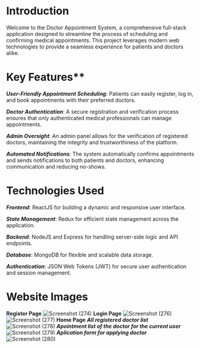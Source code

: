# Introduction
Welcome to the Doctor Appointment System, a comprehensive full-stack application designed to streamline the process
of scheduling and confirming medical appointments. This project leverages modern web technologies to provide a
seamless experience for patients and doctors alike.

# Key Features**
***User-Friendly Appointment Scheduling***: Patients can easily register, log in, and book appointments with their preferred doctors.

***Doctor Authentication***: A secure registration and verification process ensures that only authenticated medical professionals can manage appointments.

***Admin Oversight***: An admin panel allows for the verification of registered doctors, maintaining the integrity and trustworthiness of the platform.

***Automated Notifications***: The system automatically confirms appointments and sends notifications to both patients and doctors, enhancing communication and reducing no-shows.

# Technologies Used
***Frontend***: ReactJS for building a dynamic and responsive user interface.

***State Management***: Redux for efficient state management across the application.

***Backend***: NodeJS and Express for handling server-side logic and API endpoints.

***Database***: MongoDB for flexible and scalable data storage.

***Authentication***: JSON Web Tokens (JWT) for secure user authentication and session management.

# Website Images
**Register Page**
![Screenshot (274)](https://github.com/divyanshu-pal/Doctor_Appointment_System/assets/86774540/0f18a74d-b2e5-43cb-956c-8c8c98216251)
**Login Page**
![Screenshot (276)](https://github.com/divyanshu-pal/Doctor_Appointment_System/assets/86774540/52f8fec7-155c-4ec9-badd-d77bba416bbd)
![Screenshot (277)](https://github.com/divyanshu-pal/Doctor_Appointment_System/assets/86774540/ac038a89-3e71-434d-abcc-89b1bfde071b)
**Home Page**
***All registered doctor list***
![Screenshot (278)](https://github.com/divyanshu-pal/Doctor_Appointment_System/assets/86774540/bc7116f7-1c30-4b69-a255-760aa1e267a3)
***Apointment list of the doctor for the current user***
![Screenshot (279)](https://github.com/divyanshu-pal/Doctor_Appointment_System/assets/86774540/80dc80ce-56c0-46d8-9821-3cbb481105fe)
***Aplication form for applying doctor***
![Screenshot (280)](https://github.com/divyanshu-pal/Doctor_Appointment_System/assets/86774540/d27b4493-10db-45d2-b0c8-1b3ea5a7b1c5)
